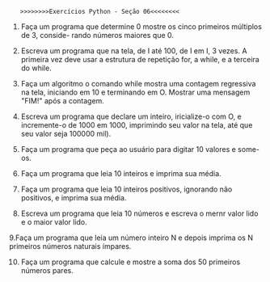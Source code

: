        >>>>>>>>Exercícios Python - Seção 06<<<<<<<<
1. Faça um programa que determine 0 mostre os cinco primeiros múltiplos de 3, conside-
rando números maiores que 0.

2. Escreva um programa que na tela, de I até 100, de I em I, 3 vezes. A primeira
vez deve usar a estrutura de repetição for, a while, e a terceira do while.

3. Faça um algoritmo o comando while mostra uma contagem regressiva
na tela, iniciando em 10 e terminando em O. Mostrar uma mensagem "FIM!" após a
contagem.

4. Escreva um programa que declare um inteiro, iricialize-o com O, e incremente-o de 1000
em 1000, imprimindo seu valor na tela, até que seu valor seja 100000 mil).


5. Faça um programa que peça ao usuário para digitar 10 valores e some-os.

6. Faça um programa que leia 10 inteiros e imprima sua média.

7. Faça um programa que leia 10 inteiros positivos, ignorando não positivos, e imprima sua
média.

8. Escreva um programa que leia 10 números e escreva o mernr valor lido e o maior valor
lido.

 9.Faça um programa que leia um número inteiro N e depois imprima os N primeiros
números naturais ímpares.

10. Faça um programa que calcule e mostre a soma dos 50 primeiros números pares.
